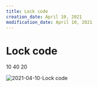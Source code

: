 ```yaml
---
title: Lock code
creation_date: April 10, 2021
modification_date: April 10, 2021
---
```



# Lock code

10 
40
20

![2021-04-10-Lock code](images/2021-04-10-Lock%20code.jpeg)

